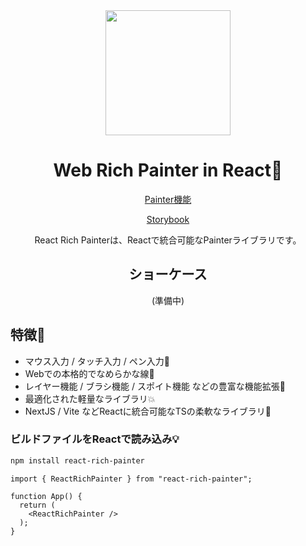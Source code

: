 <div align="center">
<img src="https://github.com/user-attachments/assets/8acfcd39-6028-4c82-b871-d59f10c30b69" width="200" />

# Web Rich Painter in React🎨

[Painter機能](https://github.com/user-attachments/assets/8b17c822-145f-4f95-96fd-ba266de453b4)

[Storybook](https://react-rich-painter.vercel.app)

React Rich Painterは、Reactで統合可能なPainterライブラリです。

## ショーケース

(準備中)

</div>

## 特徴🌴
* マウス入力 / タッチ入力 / ペン入力🚀
* Webでの本格的でなめらかな線👥
* レイヤー機能 / ブラシ機能 / スポイト機能 などの豊富な機能拡張📱
* 最適化された軽量なライブラリ💥
* NextJS / Vite などReactに統合可能なTSの柔軟なライブラリ🤖

### ビルドファイルをReactで読み込み💡

```bash
npm install react-rich-painter
```

```tsx
import { ReactRichPainter } from "react-rich-painter";

function App() {
  return (
    <ReactRichPainter />
  );
}
```
